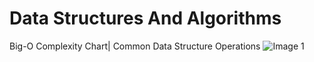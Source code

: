 # Data Structures And Algorithms
Big-O Complexity Chart| Common Data Structure Operations
![Image 1](https://github.com/theri6v/Data-Structures-and-Algorithms/assets/69449560/0e799d4f-2054-4c4e-b6bc-f86b3b1732c9)
